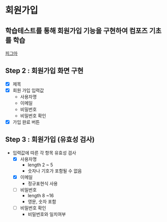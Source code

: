 # 회원가입

## 학습테스트를 통해 회원가입 기능을 구현하여 컴포즈 기초를 학습

[피그마](https://www.figma.com/design/OhrMuSgyoqk6nBty3BBA1u/%ED%95%99%EC%8A%B5-%ED%85%8C%EC%8A%A4%ED%8A%B8%EB%A1%9C-%EB%B0%B0%EC%9A%B0%EB%8A%94-Compose-%EB%AF%B8%EC%85%98-%EB%94%94%EC%9E%90%EC%9D%B8?node-id=69-814&p=f)

## Step 2 : 회원가입 화면 구현

- [x] 제목
- [x] 회원 가입 입력값
    - 사용자명
    - 이메일
    - 비밀번호
    - 비밀번호 확인
- [x] 가입 완료 버튼

## Step 3 : 회원가입 (유효성 검사)

- 입력값에 따른 각 항목 유효성 검사
    - [x] 사용자명
        - length 2 ~ 5
        - 숫자나 기호가 포함될 수 없음
    - [x] 이메일
        - 정규표현식 사용
    - [ ] 비밀번호
        - length 8 ~16
        - 영문, 숫자 포함
    - [ ] 비밀번호 확인
        - 비밀번호와 일치여부